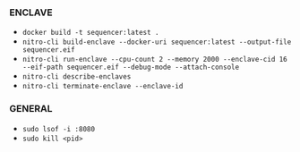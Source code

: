 ### ENCLAVE
- `docker build -t sequencer:latest .`  
- `nitro-cli build-enclave --docker-uri sequencer:latest --output-file sequencer.eif`  
- `nitro-cli run-enclave --cpu-count 2 --memory 2000 --enclave-cid 16 --eif-path sequencer.eif --debug-mode --attach-console`  
- `nitro-cli describe-enclaves`  
- `nitro-cli terminate-enclave --enclave-id`  

### GENERAL
- `sudo lsof -i :8080`
- `sudo kill <pid>`